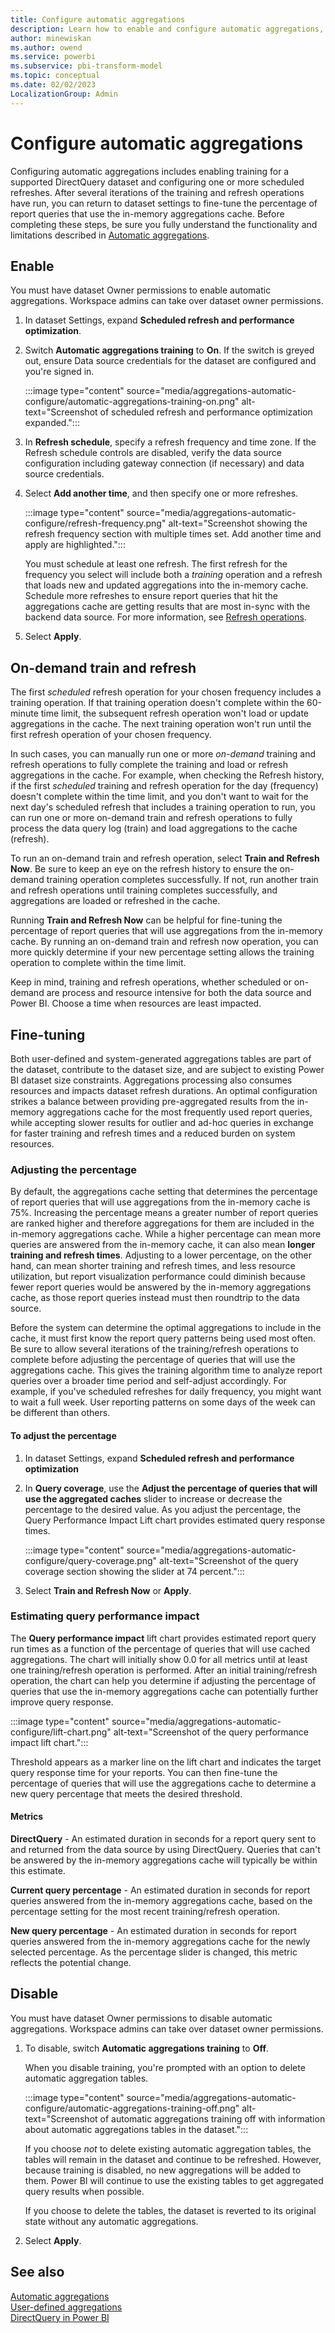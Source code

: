 ```yaml
---
title: Configure automatic aggregations 
description: Learn how to enable and configure automatic aggregations, enable training for a supported DirectQuery dataset and configure one or more scheduled refreshes.
author: minewiskan
ms.author: owend
ms.service: powerbi
ms.subservice: pbi-transform-model
ms.topic: conceptual
ms.date: 02/02/2023
LocalizationGroup: Admin
---
```

# Configure automatic aggregations

Configuring automatic aggregations includes enabling training for a supported DirectQuery dataset and configuring one or more scheduled refreshes. After several iterations of the training and refresh operations have run, you can return to dataset settings to fine-tune the percentage of report queries that use the in-memory aggregations cache. Before completing these steps, be sure you fully understand the functionality and limitations described in [Automatic aggregations](aggregations-auto.md).

## Enable

You must have dataset Owner permissions to enable automatic aggregations. Workspace admins can take over dataset owner permissions.

1. In dataset Settings, expand **Scheduled refresh and performance optimization**.
1. Switch **Automatic aggregations training** to **On**. If the switch is greyed out, ensure Data source credentials for the dataset are configured and you're signed in.

    :::image type="content" source="media/aggregations-automatic-configure/automatic-aggregations-training-on.png" alt-text="Screenshot of scheduled refresh and performance optimization expanded.":::

1. In **Refresh schedule**, specify a refresh frequency and time zone. If the Refresh schedule controls are disabled, verify the data source configuration including gateway connection (if necessary) and data source credentials.
1. Select **Add another time**, and then specify one or more refreshes.

    :::image type="content" source="media/aggregations-automatic-configure/refresh-frequency.png" alt-text="Screenshot showing the refresh frequency section with multiple times set. Add another time and apply are highlighted.":::

    You must schedule at least one refresh. The first refresh for the frequency you select will include both a *training* operation and a refresh that loads new and updated aggregations into the in-memory cache. Schedule more refreshes to ensure report queries that hit the aggregations cache are getting results that are most in-sync with the backend data source. For more information, see [Refresh operations](aggregations-auto.md#refresh-operations).

1. Select **Apply**.

## On-demand train and refresh

The first *scheduled* refresh operation for your chosen frequency includes a training operation. If that training operation doesn't complete within the 60-minute time limit, the subsequent refresh operation won't load or update aggregations in the cache. The next training operation won't run until the first refresh operation of your chosen frequency.

In such cases, you can manually run one or more *on-demand* training and refresh operations to fully complete the training and load or refresh aggregations in the cache. For example, when checking the Refresh history, if the first *scheduled* training and refresh operation for the day (frequency) doesn't complete within the time limit, and you don't want to wait for the next day's scheduled refresh that includes a training operation to run, you can run one or more on-demand train and refresh operations to fully process the data query log (train) and load aggregations to the cache (refresh).

To run an on-demand train and refresh operation, select **Train and Refresh Now**. Be sure to keep an eye on the refresh history to ensure the on-demand training operation completes successfully. If not, run another train and refresh operations until training completes successfully, and aggregations are loaded or refreshed in the cache.

Running **Train and Refresh Now** can be helpful for fine-tuning the percentage of report queries that will use aggregations from the in-memory cache. By running an on-demand train and refresh now operation, you can more quickly determine if your new percentage setting allows the training operation to complete within the time limit.

Keep in mind, training and refresh operations, whether scheduled or on-demand are process and resource intensive for both the data source and Power BI. Choose a time when resources are least impacted.

## Fine-tuning

Both user-defined and system-generated aggregations tables are part of the dataset, contribute to the dataset size, and are subject to existing Power BI dataset size constraints. Aggregations processing also consumes resources and impacts dataset refresh durations. An optimal configuration strikes a balance between providing pre-aggregated results from the in-memory aggregations cache for the most frequently used report queries, while accepting slower results for outlier and ad-hoc queries in exchange for faster training and refresh times and a reduced burden on system resources.

### Adjusting the percentage

By default, the aggregations cache setting that determines the percentage of report queries that will use aggregations from the in-memory cache is 75%. Increasing the percentage means a greater number of report queries are ranked higher and therefore aggregations for them are included in the in-memory aggregations cache. While a higher percentage can mean more queries are answered from the in-memory cache, it can also mean **longer training and refresh times**. Adjusting to a lower percentage, on the other hand, can mean shorter training and refresh times, and less resource utilization, but report visualization performance could diminish because fewer report queries would be answered by the in-memory aggregations cache, as those report queries instead must then roundtrip to the data source.

Before the system can determine the optimal aggregations to include in the cache, it must first know the report query patterns being used most often. Be sure to allow several iterations of the training/refresh operations to complete before adjusting the percentage of queries that will use the aggregations cache. This gives the training algorithm time to analyze report queries over a broader time period and self-adjust accordingly. For example, if you've scheduled refreshes for daily frequency, you might want to wait a full week. User reporting patterns on some days of the week can be different than others.

#### To adjust the percentage

1. In dataset Settings, expand **Scheduled refresh and performance optimization**
1. In **Query coverage**, use the **Adjust the percentage of queries that will use the aggregated caches** slider to increase or decrease the percentage to the desired value. As you adjust the percentage, the Query Performance Impact Lift chart provides estimated query response times.

    :::image type="content" source="media/aggregations-automatic-configure/query-coverage.png" alt-text="Screenshot of the query coverage section showing the slider at 74 percent.":::

1. Select **Train and Refresh Now** or **Apply**.

### Estimating query performance impact

The **Query performance impact** lift chart provides estimated report query run times as a function of the percentage of queries that will use cached aggregations. The chart will initially show 0.0 for all metrics until at least one training/refresh operation is performed. After an initial training/refresh operation, the chart can help you determine if adjusting the percentage of queries that use the in-memory aggregations cache can potentially further improve query response.

:::image type="content" source="media/aggregations-automatic-configure/lift-chart.png" alt-text="Screenshot of the query performance impact lift chart.":::

Threshold appears as a marker line on the lift chart and indicates the target query response time for your reports. You can then fine-tune the percentage of queries that will use the aggregations cache to determine a new query percentage that meets the desired threshold.

#### Metrics

**DirectQuery** - An estimated duration in seconds for a report query sent to and returned from the data source by using DirectQuery. Queries that can't be answered by the in-memory aggregations cache will typically be within this estimate.

**Current query percentage** - An estimated duration in seconds for report queries answered from the in-memory aggregations cache, based on the percentage setting for the most recent training/refresh operation.

**New query percentage** - An estimated duration in seconds for report queries answered from the in-memory aggregations cache for the newly selected percentage. As the percentage slider is changed, this metric reflects the potential change.

## Disable

You must have dataset Owner permissions to disable automatic aggregations. Workspace admins can take over dataset owner permissions.

1. To disable, switch **Automatic aggregations training** to **Off**.

    When you disable training, you're prompted with an option to delete automatic aggregation tables.

    :::image type="content" source="media/aggregations-automatic-configure/automatic-aggregations-training-off.png" alt-text="Screenshot of automatic aggregations training off with information about automatic aggregations tables in the dataset.":::

    If you choose *not* to delete existing automatic aggregation tables, the tables will remain in the dataset and continue to be refreshed. However, because training is disabled, no new aggregations will be added to them. Power BI will continue to use the existing tables to get aggregated query results when possible.

    If you choose to delete the tables, the dataset is reverted to its original state without any automatic aggregations.

1. Select **Apply**.

## See also

[Automatic aggregations](aggregations-auto.md)  
[User-defined aggregations](../transform-model/aggregations-advanced.md)  
[DirectQuery in Power BI](../connect-data/desktop-directquery-about.md)  
